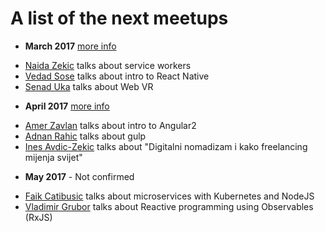 # A list of the next meetups

- **March 2017**  [more info](https://www.meetup.com/JSSarajevo/events/238027495/)
 * [Naida Zekic](https://github.com/nzekic) talks about service workers
 * [Vedad Sose](https://github.com/vedadsose) talks about intro to React Native
 * [Senad Uka](https://github.com/senaduka) talks about Web VR


- **April 2017** [more info](https://www.meetup.com/JSSarajevo/events/238053010/)
 * [Amer Zavlan](https://github.com/charlieamer) talks about intro to Angular2
 * [Adnan Rahic](https://github.com/adnanrahic) talks about gulp
 * [Ines Avdic-Zekic](https://www.meetup.com/JSSarajevo/members/210202668/) talks about "Digitalni nomadizam i kako freelancing mijenja svijet"

- **May 2017** - Not confirmed
 * [Faik Catibusic](https://github.com/thelittlehawk) talks about microservices with Kubernetes and NodeJS
 * [Vladimir Grubor](https://github.com/vgrbr) talks about Reactive programming using Observables (RxJS)

